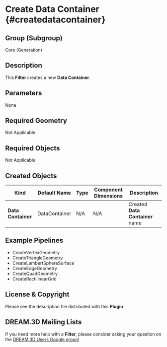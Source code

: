 Create Data Container {#createdatacontainer}
=============

## Group (Subgroup) ##

Core (Generation)

## Description ##

This **Filter** creates a new **Data Container**.

## Parameters ##

None

## Required Geometry ##

Not Applicable

## Required Objects ##

Not Applicable

## Created Objects ##

| Kind | Default Name | Type | Component Dimensions | Description |
|------|--------------|-------------|---------|----------------|
| **Data Container** | DataContainer | N/A | N/A | Created **Data Container** name |


## Example Pipelines ##

+ CreateVertexGeometry
+ CreateTriangleGeometry
+ CreateLambertSphereSurface
+ CreateEdgeGeometry
+ CreateQuadGeometry
+ CreateRectilinearGrid

## License & Copyright ##

Please see the description file distributed with this **Plugin**

## DREAM.3D Mailing Lists ##

If you need more help with a **Filter**, please consider asking your question on the [DREAM.3D Users Google group!](https://groups.google.com/forum/?hl=en#!forum/dream3d-users)

